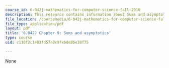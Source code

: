 ```yaml
---
course_id: 6-042j-mathematics-for-computer-science-fall-2010
description: This resource contains information about Sums and asymptotics.
file_location: /coursemedia/6-042j-mathematics-for-computer-science-fall-2010/c110f2c1483fd57a9c97ebde0be38f75_MIT6_042JF10_chap09.pdf
file_type: application/pdf
layout: pdf
title: '6.042J Chapter 9: Sums and asymptotics'
type: course
uid: c110f2c1483fd57a9c97ebde0be38f75

---
```

None